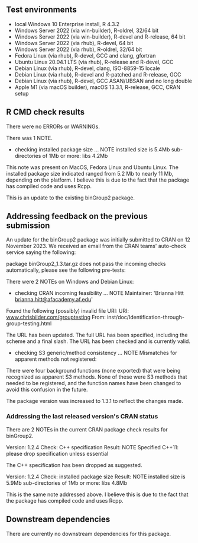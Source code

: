 ## Test environments
* local Windows 10 Enterprise install, R 4.3.2
* Windows Server 2022 (via win-builder), R-oldrel, 32/64 bit 
* Windows Server 2022 (via win-builder), R-devel and R-release, 64 bit
* Windows Server 2022 (via rhub), R-devel, 64 bit
* Windows Server 2022 (via rhub), R-oldrel, 32/64 bit
* Fedora Linux (via rhub), R-devel, GCC and clang, gfortran
* Ubuntu Linux 20.04.1 LTS (via rhub), R-release and R-devel, GCC
* Debian Linux (via rhub), R-devel, clang, ISO-8859-15 locale
* Debian Linux (via rhub), R-devel and R-patched and R-release, GCC 
* Debian Linux (via rhub), R-devel, GCC ASAN/UBSAN and no long double
* Apple M1 (via macOS builder), macOS 13.3.1, R-release, GCC, CRAN setup


## R CMD check results

There were no ERRORs or WARNINGs. 

There was 1 NOTE. 

* checking installed package size ... NOTE
  installed size is  5.4Mb
  sub-directories of 1Mb or more:
    libs   4.2Mb

This note was present on MacOS, Fedora Linux and Ubuntu Linux. The installed package size indicated ranged from 5.2 Mb to nearly 11 Mb, depending on the platform. I believe this is due to the fact that the package has compiled code and uses Rcpp. 


This is an update to the existing binGroup2 package. 


## Addressing feedback on the previous submission   

An update for the binGroup2 package was initially submitted to CRAN on 12 November 2023. We received an email from the CRAN teams' auto-check service saying the following: 

  package binGroup2_1.3.tar.gz does not pass the incoming checks automatically, 
  please see the following pre-tests:

There were 2 NOTEs on Windows and Debian Linux: 

* checking CRAN incoming feasibility ... NOTE
Maintainer: 'Brianna Hitt <brianna.hitt@afacademy.af.edu>'

Found the following (possibly) invalid file URI:
  URI: www.chrisbilder.com/grouptesting
    From: inst/doc/Identification-through-group-testing.html

The URL has been updated. The full URL has been specified, including the scheme and a final slash. The URL has been checked and is currently valid. 


* checking S3 generic/method consistency ... NOTE
Mismatches for apparent methods not registered:

There were four background functions (none exported) that were being recognized as apparent S3 methods. None of these were S3 methods that needed to be registered, and the function names have been changed to avoid this confusion in the future. 

The package version was increased to 1.3.1 to reflect the changes made.


### Addressing the last released version's CRAN status

There are 2 NOTEs in the current CRAN package check results for binGroup2. 

Version: 1.2.4
Check: C++ specification
Result: NOTE
     Specified C++11: please drop specification unless essential

The C++ specification has been dropped as suggested. 


Version: 1.2.4
Check: installed package size
Result: NOTE
     installed size is 5.9Mb
     sub-directories of 1Mb or more:
     libs 4.8Mb

This is the same note addressed above. I believe this is due to the fact that the package has compiled code and uses Rcpp. 
  
  
## Downstream dependencies
There are currently no downstream dependencies for this package.
